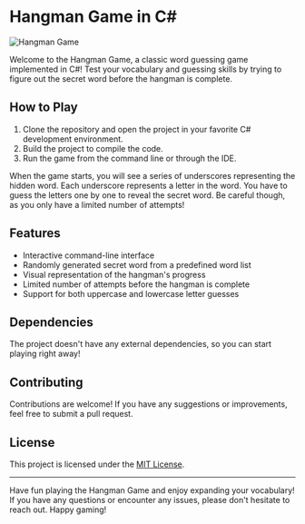# Hangman Game in C#

![Hangman Game]([hangman.png](https://e7.pngegg.com/pngimages/472/293/png-clipart-hangman-free-hangman-classic-free-android-word-game-hanging-edition-game-angle-thumbnail.png))

Welcome to the Hangman Game, a classic word guessing game implemented in C#! Test your vocabulary and guessing skills by trying to figure out the secret word before the hangman is complete.

## How to Play

1. Clone the repository and open the project in your favorite C# development environment.
2. Build the project to compile the code.
3. Run the game from the command line or through the IDE.

When the game starts, you will see a series of underscores representing the hidden word. Each underscore represents a letter in the word. You have to guess the letters one by one to reveal the secret word. Be careful though, as you only have a limited number of attempts!

## Features

- Interactive command-line interface
- Randomly generated secret word from a predefined word list
- Visual representation of the hangman's progress
- Limited number of attempts before the hangman is complete
- Support for both uppercase and lowercase letter guesses

## Dependencies

The project doesn't have any external dependencies, so you can start playing right away!

## Contributing

Contributions are welcome! If you have any suggestions or improvements, feel free to submit a pull request.

## License

This project is licensed under the [MIT License](LICENSE).

---

Have fun playing the Hangman Game and enjoy expanding your vocabulary! If you have any questions or encounter any issues, please don't hesitate to reach out. Happy gaming!
